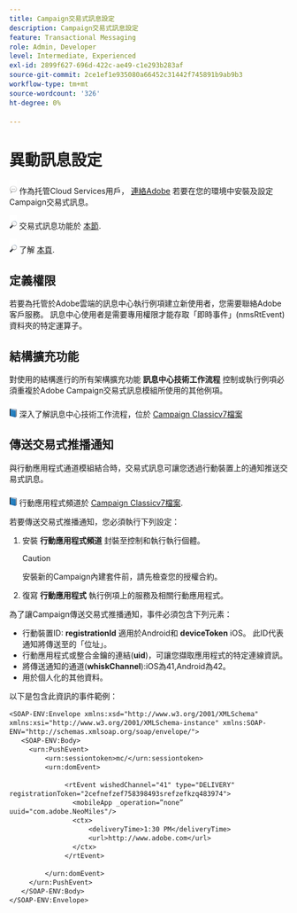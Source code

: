 ```yaml
---
title: Campaign交易式訊息設定
description: Campaign交易式訊息設定
feature: Transactional Messaging
role: Admin, Developer
level: Intermediate, Experienced
exl-id: 2899f627-696d-422c-ae49-c1e293b283af
source-git-commit: 2ce1ef1e935080a66452c31442f745891b9ab9b3
workflow-type: tm+mt
source-wordcount: '326'
ht-degree: 0%

---
```


# 異動訊息設定

![](../assets/do-not-localize/speech.png)  作為托管Cloud Services用戶， [連絡Adobe](../start/campaign-faq.md#support) 若要在您的環境中安裝及設定Campaign交易式訊息。

![](../assets/do-not-localize/glass.png) 交易式訊息功能於 [本節](../send/transactional.md).

![](../assets/do-not-localize/glass.png) 了解 [本頁](../architecture/architecture.md).

## 定義權限

若要為托管於Adobe雲端的訊息中心執行例項建立新使用者，您需要聯絡Adobe客戶服務。 訊息中心使用者是需要專用權限才能存取「即時事件」(nmsRtEvent)資料夾的特定運算子。

## 結構擴充功能

對使用的結構進行的所有架構擴充功能 **訊息中心技術工作流程** 控制或執行例項必須重複於Adobe Campaign交易式訊息模組所使用的其他例項。

![](../assets/do-not-localize/book.png) 深入了解訊息中心技術工作流程，位於 [Campaign Classicv7檔案](https://experienceleague.adobe.com/docs/campaign-classic/using/transactional-messaging/configure-transactional-messaging/additional-configurations.html#technical-workflows)

## 傳送交易式推播通知

與行動應用程式通道模組結合時，交易式訊息可讓您透過行動裝置上的通知推送交易式訊息。

![](../assets/do-not-localize/book.png) 行動應用程式頻道於 [Campaign Classicv7檔案](https://experienceleague.adobe.com/docs/campaign-classic/using/sending-messages/sending-push-notifications/about-mobile-app-channel.html?lang=en#sending-messages).

若要傳送交易式推播通知，您必須執行下列設定：

1. 安裝 **行動應用程式頻道** 封裝至控制和執行執行個體。

   >[!CAUTION]
   >
   >安裝新的Campaign內建套件前，請先檢查您的授權合約。

1. 復寫 **行動應用程式** 執行例項上的服務及相關行動應用程式。

為了讓Campaign傳送交易式推播通知，事件必須包含下列元素：

* 行動裝置ID: **registrationId** 適用於Android和 **deviceToken** iOS。 此ID代表通知將傳送至的「位址」。
* 行動應用程式或整合金鑰的連結(**uid**)，可讓您擷取應用程式的特定連線資訊。
* 將傳送通知的通道(**whiskChannel**):iOS為41,Android為42。
* 用於個人化的其他資料。

以下是包含此資訊的事件範例：

```
<SOAP-ENV:Envelope xmlns:xsd="http://www.w3.org/2001/XMLSchema" xmlns:xsi="http://www.w3.org/2001/XMLSchema-instance" xmlns:SOAP-ENV="http://schemas.xmlsoap.org/soap/envelope/">
   <SOAP-ENV:Body>
     <urn:PushEvent>
         <urn:sessiontoken>mc/</urn:sessiontoken>
         <urn:domEvent>

              <rtEvent wishedChannel="41" type="DELIVERY" registrationToken="2cefnefzef758398493srefzefkzq483974">
                <mobileApp _operation=”none” uuid="com.adobe.NeoMiles"/>
                <ctx>
                    <deliveryTime>1:30 PM</deliveryTime>
                    <url>http://www.adobe.com</url>
                </ctx>
              </rtEvent>

         </urn:domEvent>
     </urn:PushEvent>           
   </SOAP-ENV:Body>
</SOAP-ENV:Envelope>
```
